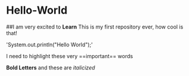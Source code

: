 # Hello-World

##I am very excited to **Learn**
This is my first repository ever, how cool is that!

'System.out.println("Hello World");'

I need to highlight these very ==important== words

**Bold Letters** and these are *italicized*
